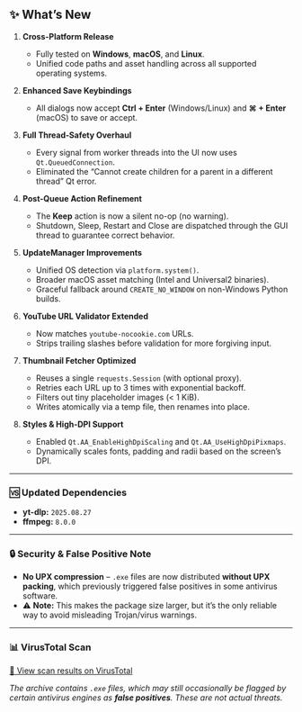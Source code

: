 ## ✨ What’s New

1. **Cross-Platform Release**  
   - Fully tested on **Windows**, **macOS**, and **Linux**.  
   - Unified code paths and asset handling across all supported operating systems.  

2. **Enhanced Save Keybindings**  
   - All dialogs now accept **Ctrl + Enter** (Windows/Linux) and **⌘ + Enter** (macOS) to save or accept.  

3. **Full Thread‐Safety Overhaul**  
   - Every signal from worker threads into the UI now uses `Qt.QueuedConnection`.  
   - Eliminated the “Cannot create children for a parent in a different thread” Qt error.  

4. **Post-Queue Action Refinement**  
   - The **Keep** action is now a silent no-op (no warning).  
   - Shutdown, Sleep, Restart and Close are dispatched through the GUI thread to guarantee correct behavior.  

5. **UpdateManager Improvements**  
   - Unified OS detection via `platform.system()`.  
   - Broader macOS asset matching (Intel and Universal2 binaries).  
   - Graceful fallback around `CREATE_NO_WINDOW` on non-Windows Python builds.  

6. **YouTube URL Validator Extended**  
   - Now matches `youtube-nocookie.com` URLs.  
   - Strips trailing slashes before validation for more forgiving input.  

7. **Thumbnail Fetcher Optimized**  
   - Reuses a single `requests.Session` (with optional proxy).  
   - Retries each URL up to 3 times with exponential backoff.  
   - Filters out tiny placeholder images (< 1 KiB).  
   - Writes atomically via a temp file, then renames into place.  

8. **Styles & High-DPI Support**  
   - Enabled `Qt.AA_EnableHighDpiScaling` and `Qt.AA_UseHighDpiPixmaps`.  
   - Dynamically scales fonts, padding and radii based on the screen’s DPI.    

---

### 🆚 Updated Dependencies
- **yt-dlp:** `2025.08.27`  
- **ffmpeg:** `8.0.0`  

---

### 🔒 Security & False Positive Note
- **No UPX compression** – `.exe` files are now distributed **without UPX packing**, which previously triggered false positives in some antivirus software.  
- ⚠️ **Note:** This makes the package size larger, but it’s the only reliable way to avoid misleading Trojan/virus warnings.  

---

### 📊 VirusTotal Scan
[🔗 View scan results on VirusTotal](https://www.virustotal.com)  

_The archive contains `.exe` files, which may still occasionally be flagged by certain antivirus engines as **false positives**. These are not actual threats._